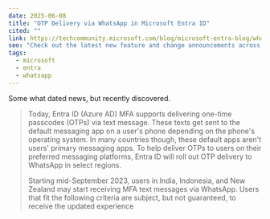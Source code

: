 ```yaml
---
date: 2025-06-08
title: "OTP Delivery via WhatsApp in Microsoft Entra ID"
cited: ""
link: https://techcommunity.microsoft.com/blog/microsoft-entra-blog/what%E2%80%99s-new-in-microsoft-entra/3796395
seo: "Check out the latest new feature and change announcements across Microsoft Entra."
tags:
  - microsoft
  - entra
  - whatsapp
---
```


Some what dated news, but recently discovered.

> Today, Entra ID (Azure AD) MFA supports delivering one-time passcodes (OTPs) via text message. These texts get sent to the default messaging app on a user's phone depending on the phone's operating system. In many countries though, these default apps aren't users' primary messaging apps. To help deliver OTPs to users on their preferred messaging platforms, Entra ID will roll out OTP delivery to WhatsApp in select regions.
>
> Starting mid-September 2023, users in India, Indonesia, and New Zealand may start receiving MFA text messages via WhatsApp. Users that fit the following criteria are subject, but not guaranteed, to receive the updated experience
